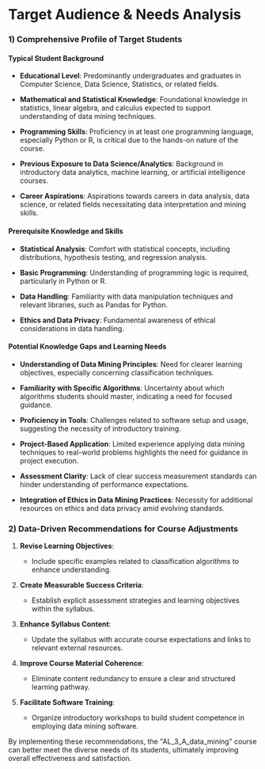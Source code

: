 Target Audience & Needs Analysis
================================

### 1) Comprehensive Profile of Target Students

#### Typical Student Background
- **Educational Level**: Predominantly undergraduates and graduates in Computer Science, Data Science, Statistics, or related fields.
  
- **Mathematical and Statistical Knowledge**: Foundational knowledge in statistics, linear algebra, and calculus expected to support understanding of data mining techniques.

- **Programming Skills**: Proficiency in at least one programming language, especially Python or R, is critical due to the hands-on nature of the course.

- **Previous Exposure to Data Science/Analytics**: Background in introductory data analytics, machine learning, or artificial intelligence courses.

- **Career Aspirations**: Aspirations towards careers in data analysis, data science, or related fields necessitating data interpretation and mining skills.

#### Prerequisite Knowledge and Skills
- **Statistical Analysis**: Comfort with statistical concepts, including distributions, hypothesis testing, and regression analysis.

- **Basic Programming**: Understanding of programming logic is required, particularly in Python or R.

- **Data Handling**: Familiarity with data manipulation techniques and relevant libraries, such as Pandas for Python.

- **Ethics and Data Privacy**: Fundamental awareness of ethical considerations in data handling.

#### Potential Knowledge Gaps and Learning Needs
- **Understanding of Data Mining Principles**: Need for clearer learning objectives, especially concerning classification techniques.

- **Familiarity with Specific Algorithms**: Uncertainty about which algorithms students should master, indicating a need for focused guidance.

- **Proficiency in Tools**: Challenges related to software setup and usage, suggesting the necessity of introductory training.

- **Project-Based Application**: Limited experience applying data mining techniques to real-world problems highlights the need for guidance in project execution.

- **Assessment Clarity**: Lack of clear success measurement standards can hinder understanding of performance expectations.

- **Integration of Ethics in Data Mining Practices**: Necessity for additional resources on ethics and data privacy amid evolving standards.

### 2) Data-Driven Recommendations for Course Adjustments

1. **Revise Learning Objectives**: 
   - Include specific examples related to classification algorithms to enhance understanding.

2. **Create Measurable Success Criteria**: 
   - Establish explicit assessment strategies and learning objectives within the syllabus.

3. **Enhance Syllabus Content**: 
   - Update the syllabus with accurate course expectations and links to relevant external resources.

4. **Improve Course Material Coherence**: 
   - Eliminate content redundancy to ensure a clear and structured learning pathway.

5. **Facilitate Software Training**: 
   - Organize introductory workshops to build student competence in employing data mining software.

By implementing these recommendations, the "AL_3_A_data_mining" course can better meet the diverse needs of its students, ultimately improving overall effectiveness and satisfaction.